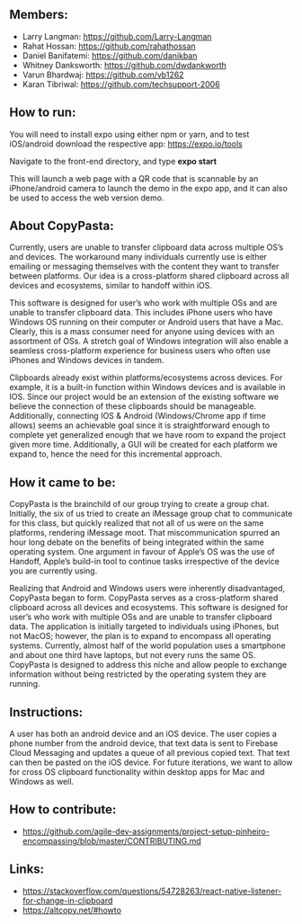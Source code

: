 ## Members:

- Larry Langman: https://github.com/Larry-Langman
- Rahat Hossan: https://github.com/rahathossan
- Daniel Banifatemi: https://github.com/danikban
- Whitney Danksworth: https://github.com/dwdankworth
- Varun Bhardwaj: https://github.com/vb1262
- Karan Tibriwal: https://github.com/techsupport-2006

## How to run:

You will need to install expo using either npm or yarn, and to test iOS/android download the respective app: https://expo.io/tools

Navigate to the front-end directory, and type **expo start**

This will launch a web page with a QR code that is scannable by an iPhone/android camera to launch the demo in the expo app, and it can also be used to access the web version demo.

## About CopyPasta:

Currently, users are unable to transfer clipboard data across multiple OS’s and devices. The workaround many individuals currently use is either emailing or messaging themselves with the content they want to transfer between platforms. Our idea is a cross-platform shared clipboard across all devices and ecosystems, similar to handoff within iOS.

This software is designed for user’s who work with multiple OSs and are unable to transfer clipboard data. This includes iPhone users who have Windows OS running on their computer or Android users that have a Mac. Clearly, this is a mass consumer need for anyone using devices with an assortment of OSs. A stretch goal of Windows integration will also enable a seamless cross-platform experience for business users who often use iPhones and Windows devices in tandem.

Clipboards already exist within platforms/ecosystems across devices. For example, it is a built-in function within Windows devices and is available in IOS. Since our project would be an extension of the existing software we believe the connection of these clipboards should be manageable. Additionally, connecting IOS & Android (Windows/Chrome app if time allows) seems an achievable goal since it is straightforward enough to complete yet generalized enough that we have room to expand the project given more time. Additionally, a GUI will be created for each platform we expand to, hence the need for this incremental approach.

## How it came to be:

CopyPasta is the brainchild of our group trying to create a group chat. Initially, the six of us tried to create an iMessage group chat to communicate for this class, but quickly realized that not all of us were on the same platforms, rendering iMessage moot. That miscommunication spurred an hour long debate on the benefits of being integrated within the same operating system. One argument in favour of Apple’s OS was the use of Handoff, Apple’s build-in tool to continue tasks irrespective of the device you are currently using.

Realizing that Android and Windows users were inherently disadvantaged, CopyPasta began to form. CopyPasta serves as a cross-platform shared clipboard across all devices and ecosystems. This software is designed for user’s who work with multiple OSs and are unable to transfer clipboard data. The application is initially targeted to individuals using iPhones, but not MacOS; however, the plan is to expand to encompass all operating systems. Currently, almost half of the world population uses a smartphone and about one third have laptops, but not every runs the same OS. CopyPasta is designed to address this niche and allow people to exchange information without being restricted by the operating system they are running.

## Instructions:

A user has both an android device and an iOS device. The user copies a phone number from the android device, that text data is sent to Firebase Cloud Messaging and updates a queue of all previous copied text. That text can then be pasted on the iOS device. For future iterations, we want to allow for cross OS clipboard functionality within desktop apps for Mac and Windows as well.

## How to contribute:

- https://github.com/agile-dev-assignments/project-setup-pinheiro-encompassing/blob/master/CONTRIBUTING.md

## Links:

- https://stackoverflow.com/questions/54728263/react-native-listener-for-change-in-clipboard
- https://altcopy.net/#howto
